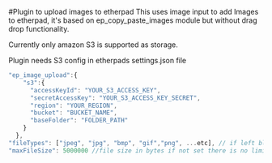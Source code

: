 #Plugin to upload images to etherpad
This uses image input to add Images to etherpad, it's based on ep_copy_paste_images module but without drag drop functionality.

Currently only amazon S3 is supported as storage.

Plugin needs S3 config in etherpads settings.json file
``` javascript
"ep_image_upload":{
    "s3":{
      "accessKeyId": "YOUR_S3_ACCESS_KEY",
      "secretAccessKey": "YOUR_S3_ACCESS_KEY_SECRET",
      "region": "YOUR_REGION",
      "bucket": "BUCKET_NAME",
      "baseFolder": "FOLDER_PATH"
    }
  },
"fileTypes": ["jpeg", "jpg", "bmp", "gif","png", ...etc], // if left blanck file mime type is checked to match image.*
"maxFileSize": 5000000 //file size in bytes if not set there is no limit
```